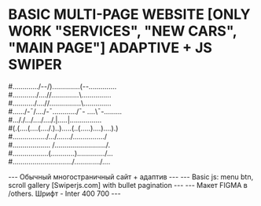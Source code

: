 # BASIC MULTI-PAGE WEBSITE [ONLY WORK "SERVICES", "NEW CARS", "MAIN PAGE"] ADAPTIVE + JS SWIPER #

 #............./--/)..............(\--\..............  
 #............/....//..............\\....\...........  
 #.........../....//................\\....\..........  
 #....../-¯/..../-¯\............/¯- ....\¯-\.........  
 #..././.../..../..../.|_....._|.\....\....\...\.\...  
 #(.(....(....(..../.)..).....(..(.\....)....)....).)  
 #.\................\/.../....\...\/................/  
 #..\................. /........\................../.  
 #....\..............(............)............../...  
 #......\.............\.........../............./....  

--- Обычный многостраничный сайт + адаптив --- 
--- Basic js: menu btn, scroll gallery [Swiperjs.com] with bullet pagination ---
--- Макет FIGMA в /others. Шрифт - Inter 400 700 ---

